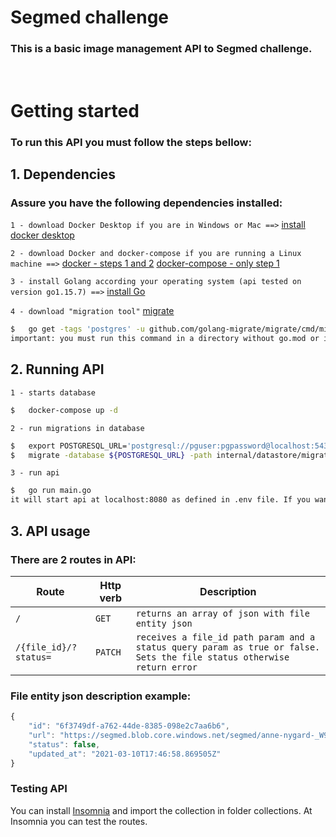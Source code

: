# Segmed challenge
### This is a basic image management API to Segmed challenge.
&nbsp;&nbsp;
# Getting started
### To run this API you must follow the steps bellow:

## 1. Dependencies
### Assure you have the following dependencies installed:

`1 - download Docker Desktop if you are in Windows or Mac ==>` [install docker desktop](https://www.docker.com/products/docker-desktop)

`2 - download Docker and docker-compose if you are running a Linux machine ==>` [docker - steps 1 and 2](https://www.digitalocean.com/community/tutorials/how-to-install-and-use-docker-on-ubuntu-18-04) [docker-compose - only step 1](https://www.digitalocean.com/community/tutorials/how-to-install-docker-compose-on-ubuntu-18-04)

`3 - install Golang according your operating system (api tested on version go1.15.7) ==>` [install Go](https://golang.org/doc/install)

`4 - download "migration tool"` [migrate](https://github.com/golang-migrate/migrate)
```sh
$   go get -tags 'postgres' -u github.com/golang-migrate/migrate/cmd/migrate
important: you must run this command in a directory without go.mod or in a directory without a parent directory with go.mod. The installation directory must be in your path. Run `migrate` to see if it´s working
```

## 2. Running API
`1 - starts database`
```sh
$   docker-compose up -d
```

`2 - run migrations in database`
```sh
$   export POSTGRESQL_URL='postgresql://pguser:pgpassword@localhost:5432/api?sslmode=disable'
$   migrate -database ${POSTGRESQL_URL} -path internal/datastore/migrations up
```

`3 - run api`
```sh
$   go run main.go
it will start api at localhost:8080 as defined in .env file. If you want to run in a different port, changes it in .env
```

## 3. API usage
### There are 2 routes in API:
| Route                | Http verb | Description                                                                                                            |
| -------------------- | --------- | ---------------------------------------------------------------------------------------------------------------------- |
|`/`                   | `GET`     | `returns an array of json with file entity json`                                                                       |
|`/{file_id}/?status=` | `PATCH`   | `receives a file_id path param and a status query param as true or false. Sets the file status otherwise return error` |


### File entity json description example:
```ts
{
    "id": "6f3749df-a762-44de-8385-098e2c7aa6b6",
    "url": "https://segmed.blob.core.windows.net/segmed/anne-nygard-_W94Eb1iNYc-unsplash.jpg",
    "status": false,
    "updated_at": "2021-03-10T17:46:58.869505Z"
}
```

### Testing API
You can install [Insomnia](https://insomnia.rest/download) and import the collection in folder collections. At Insomnia you can test the routes.
